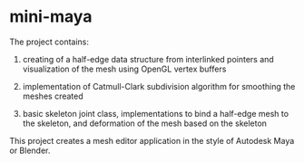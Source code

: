 # mini-maya

The project contains:

1. creating of a half-edge data structure from interlinked pointers and visualization of the mesh using OpenGL vertex buffers

2. implementation of Catmull-Clark subdivision algorithm for smoothing the meshes created

3. basic skeleton joint class, implementations to bind a half-edge mesh to the skeleton, and deformation of the mesh based on the skeleton


This project creates a mesh editor application in the style of Autodesk Maya or Blender.
